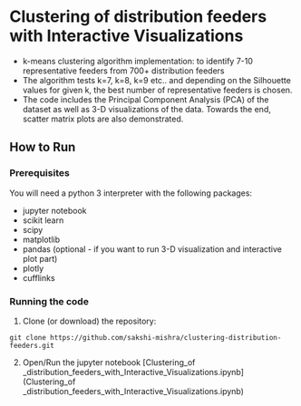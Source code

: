 # Clustering of distribution feeders with Interactive Visualizations

- k-means clustering algorithm implementation: to identify 7-10 representative feeders from 700+ distribution feeders
- The algorithm tests k=7, k=8, k=9 etc.. and depending on the Silhouette values for given k, the best number of representative feeders is chosen.
- The code includes the Principal Component Analysis (PCA) of the dataset as well as 3-D visualizations of the data. 
Towards the end, scatter matrix plots are also demonstrated. 

## How to Run
  ### Prerequisites 
  You will need a python 3 interpreter with the following packages:
  - jupyter notebook  
  - scikit learn
  - scipy
  - matplotlib
  - pandas
  (optional - if you want to run 3-D visualization and interactive plot part)
  - plotly
  - cufflinks
  
  ### Running the code
  1. Clone (or download) the repository: 
  
  `git clone https://github.com/sakshi-mishra/clustering-distribution-feeders.git`
  
  2. Open/Run the jupyter notebook [Clustering_of _distribution_feeders_with_Interactive_Visualizations.ipynb](Clustering_of _distribution_feeders_with_Interactive_Visualizations.ipynb)
  

